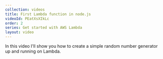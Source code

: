 ```yaml
---
collection: videos
title: First Lambda function in node.js
videoId: PEatXsXIkLc
order: 2
series: Get started with AWS Lambda
layout: video
---
```


In this video I'll show you how to create a simple random number generator up and running on Lambda.